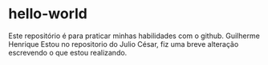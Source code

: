 # hello-world
Este repositório é para praticar minhas habilidades com o github.
Guilherme Henrique
Estou no repositorio do Julio César, fiz uma breve alteração escrevendo o que estou realizando.
 
